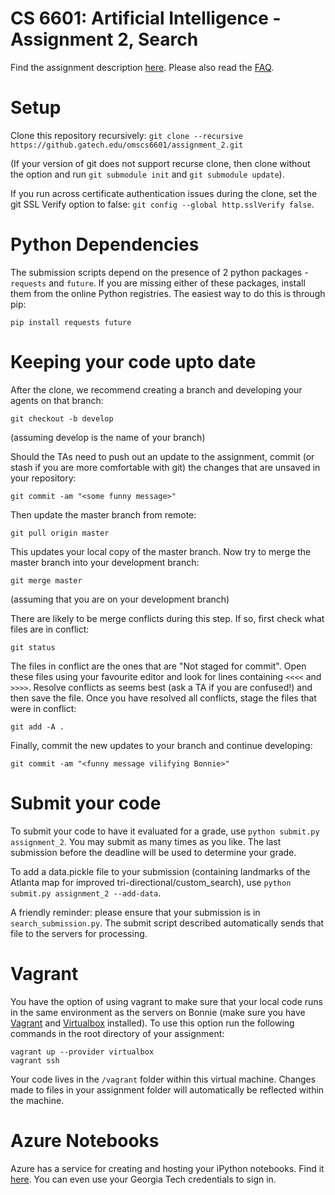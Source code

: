 # CS 6601: Artificial Intelligence - Assignment 2, Search

Find the assignment description [here](https://docs.google.com/document/d/1Fct-45PuiT500cYda_15SpWBA44iBObLXQAhuTsWcTs/pub).
Please also read the [FAQ](https://github.gatech.edu/omscs6601/assignment_2/blob/master/FAQ.txt).

# Setup
Clone this repository recursively:
`git clone --recursive https://github.gatech.edu/omscs6601/assignment_2.git`

(If your version of git does not support recurse clone, then clone without the option and run `git submodule init` and `git submodule update`).

If you run across certificate authentication issues during the clone, set the git SSL Verify option to false: `git config --global http.sslVerify false`.

# Python Dependencies

The submission scripts depend on the presence of 2 python packages - `requests` and `future`. If you are missing either of these packages, install them from the online Python registries. The easiest way to do this is through pip:

`pip install requests future`

# Keeping your code upto date
After the clone, we recommend creating a branch and developing your agents on that branch:

`git checkout -b develop`

(assuming develop is the name of your branch)

Should the TAs need to push out an update to the assignment, commit (or stash if you are more comfortable with git) the changes that are unsaved in your repository:

`git commit -am "<some funny message>"`

Then update the master branch from remote:

`git pull origin master`

This updates your local copy of the master branch. Now try to merge the master branch into your development branch:

`git merge master`

(assuming that you are on your development branch)

There are likely to be merge conflicts during this step. If so, first check what files are in conflict:

`git status`

The files in conflict are the ones that are "Not staged for commit". Open these files using your favourite editor and look for lines containing `<<<<` and `>>>>`. Resolve conflicts as seems best (ask a TA if you are confused!) and then save the file. Once you have resolved all conflicts, stage the files that were in conflict:

`git add -A .`

Finally, commit the new updates to your branch and continue developing:

`git commit -am "<funny message vilifying Bonnie>"`

# Submit your code
To submit your code to have it evaluated for a grade, use `python submit.py assignment_2`.  You may submit as many times as you like.  The last submission before the deadline will be used to determine your grade.

To add a data.pickle file to your submission (containing landmarks of the Atlanta map for improved tri-directional/custom_search), use `python submit.py assignment_2 --add-data`.

A friendly reminder: please ensure that your submission is in `search_submission.py`. The submit script described automatically sends that file to the servers for processing.

# Vagrant

You have the option of using vagrant to make sure that your local code runs in the same environment as the servers on Bonnie (make sure you have [Vagrant](https://www.vagrantup.com/) and [Virtualbox](https://www.virtualbox.org/wiki/Downloads) installed).  To use this option run the following commands in the root directory of your assignment:

```
vagrant up --provider virtualbox
vagrant ssh
```

Your code lives in the `/vagrant` folder within this virtual machine. Changes made to files in your assignment folder will automatically be reflected within the machine.

# Azure Notebooks

Azure has a service for creating and hosting your iPython notebooks. Find it [here](https://notebooks.azure.com/). You can even use your Georgia Tech credentials to sign in. 
